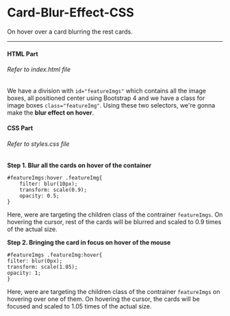 # Card-Blur-Effect-CSS
On hover over a card blurring the rest cards. 
___
#### HTML Part
###### Refer to index.html file
We have a division with `id="featureImgs"` which contains all the image boxes, all positioned center using Bootstrap 4 and we have a class for image boxes `class="featureImg"`.
Using these two selectors, we're gonna make the **blur effect on hover**. 

#### CSS Part
###### Refer to styles.css file

**Step 1. Blur all the cards on hover of the container**

    #featureImgs:hover .featureImg{
        filter: blur(10px);
        transform: scale(0.9);
        opacity: 0.5;
    }

Here, were are targeting the children class of the contrainer `featureImgs`.
On hovering the cursor, rest of the cards will be blurred and scaled to 0.9 times of the actual size.


**Step 2. Bringing the card in focus on hover of the mouse**

    #featureImgs .featureImg:hover{
    filter: blur(0px);
    transform: scale(1.05);
    opacity: 1;
    }

Here, were are targeting the children class of the contrainer `featureImgs` on hovering over one of them.
On hovering the cursor, the cards will be focused and scaled to 1.05 times of the actual size.




